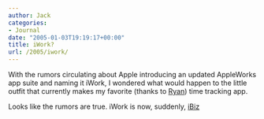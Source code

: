 ```yaml
---
author: Jack
categories:
- Journal
date: "2005-01-03T19:19:17+00:00"
title: iWork?
url: /2005/iwork/
---
```


With the rumors circulating about Apple introducing an updated AppleWorks app suite and naming it iWork, I wondered what would happen to the little outfit that currently makes my favorite (thanks to [Ryan][1]) time tracking app.

Looks like the rumors are true. iWork is now, suddenly, [iBiz][2]

 [1]: http://www.masuga.com
 [2]: http://www.iggsoftware.com/ibiz/index.html